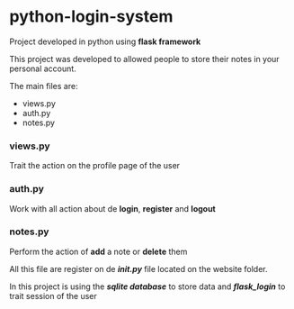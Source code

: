 # python-login-system
Project developed in python using **flask framework**

This project was developed to allowed people to store their notes in your personal account.

The main files are:
* views.py
* auth.py
* notes.py

### views.py
Trait the action on the profile page of the user

### auth.py
Work with all action about de **login**, **register** and **logout**

### notes.py
Perform the action of **add** a note or **delete** them

All this file are register on de ***__init__.py*** file located on the website folder.

In this project is using the ***sqlite database*** to store data and ***flask_login*** to trait session of the user
